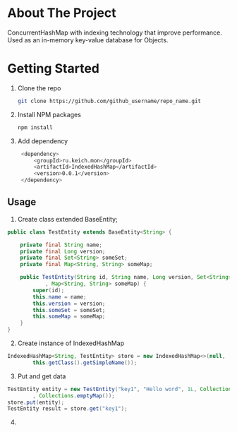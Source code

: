 <!-- ABOUT THE PROJECT -->
# About The Project
ConcurrentHashMap with indexing technology that improve performance. 
Used as an in-memory key-value database for Objects.

<!-- GETTING STARTED -->
# Getting Started

1. Clone the repo
   ```sh
   git clone https://github.com/github_username/repo_name.git
   ```
2. Install NPM packages
   ```sh
   npm install

3. Add dependency
   ```sh
  	<dependency>
  		<groupId>ru.keich.mon</groupId>
  		<artifactId>IndexedHashMap</artifactId>
  		<version>0.0.1</version>
  	</dependency>

<!-- GETTING STARTED -->
## Usage 

1. Create class extended BaseEntity;
```java
public class TestEntity extends BaseEntity<String> {

	private final String name;
	private final Long version;
	private final Set<String> someSet;
	private final Map<String, String> someMap;

	public TestEntity(String id, String name, Long version, Set<String> someSet
			, Map<String, String> someMap) {
		super(id);
		this.name = name;
		this.version = version;
		this.someSet = someSet;
		this.someMap = someMap;
	}
}
```
2. Create instance of IndexedHashMap
```java
IndexedHashMap<String, TestEntity> store = new IndexedHashMap<>(null,
		this.getClass().getSimpleName());
```

3. Put and get data
```java
TestEntity entity = new TestEntity("key1", "Hello word", 1L, Collections.emptySet()
		, Collections.emptyMap());
store.put(entity);
TestEntity result = store.get("key1");
```


4. 


